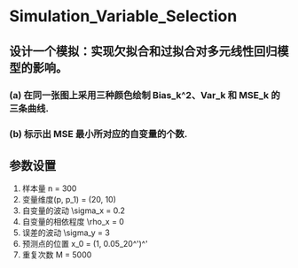 # Simulation_Variable_Selection
## 设计⼀个模拟：实现欠拟合和过拟合对多元线性回归模型的影响。
### (a) 在同一张图上采用三种颜色绘制 Bias_k^2、Var_k 和 MSE_k 的三条曲线.
### (b) 标示出 MSE 最小所对应的自变量的个数.

## 参数设置
1. 样本量 n = 300
2. 变量维度(p, p_1) = (20, 10)
3. 自变量的波动 \sigma_x = 0.2
4. 自变量的相依程度 \rho_x = 0
5. 误差的波动 \sigma_y = 3
6. 预测点的位置 x_0 = (1, 0.05_20^')^'
7. 重复次数 M = 5000
